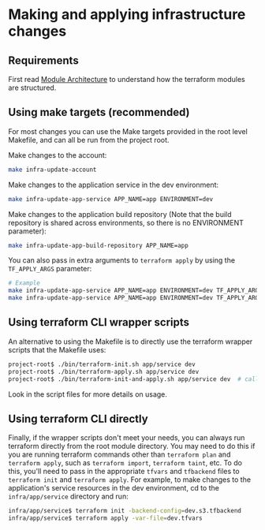 # Making and applying infrastructure changes

## Requirements

First read [Module Architecture](./module-architecture.md) to understand how the terraform modules are structured.

## Using make targets (recommended)

For most changes you can use the Make targets provided in the root level Makefile, and can all be run from the project root.

Make changes to the account:

```bash
make infra-update-account
```

Make changes to the application service in the dev environment:

```bash
make infra-update-app-service APP_NAME=app ENVIRONMENT=dev
```

Make changes to the application build repository (Note that the build repository is shared across environments, so there is no ENVIRONMENT parameter):

```bash
make infra-update-app-build-repository APP_NAME=app
```

You can also pass in extra arguments to `terraform apply` by using the `TF_APPLY_ARGS` parameter:

```bash
# Example
make infra-update-app-service APP_NAME=app ENVIRONMENT=dev TF_APPLY_ARGS='-input=false -auto-approve'
make infra-update-app-service APP_NAME=app ENVIRONMENT=dev TF_APPLY_ARGS='-var=image_tag=abcdef1'
```

## Using terraform CLI wrapper scripts

An alternative to using the Makefile is to directly use the terraform wrapper scripts that the Makefile uses:

```bash
project-root$ ./bin/terraform-init.sh app/service dev
project-root$ ./bin/terraform-apply.sh app/service dev
project-root$ ./bin/terraform-init-and-apply.sh app/service dev  # calls init and apply in the same script
```

Look in the script files for more details on usage.

## Using terraform CLI directly

Finally, if the wrapper scripts don't meet your needs, you can always run terraform directly from the root module directory. You may need to do this if you are running terraform commands other than `terraform plan` and `terraform apply`, such as `terraform import`, `terraform taint`, etc. To do this, you'll need to pass in the appropriate `tfvars` and `tfbackend` files to `terraform init` and `terraform apply`. For example, to make changes to the application's service resources in the dev environment, cd to the `infra/app/service` directory and run:

```bash
infra/app/service$ terraform init -backend-config=dev.s3.tfbackend
infra/app/service$ terraform apply -var-file=dev.tfvars
```
